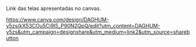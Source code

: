 Link das telas apresentadas no canvas.

https://www.canva.com/design/DAGHUM-y5zs/kX53COu5Ci9I5_P90N2QpQ/edit?utm_content=DAGHUM-y5zs&utm_campaign=designshare&utm_medium=link2&utm_source=sharebutton
